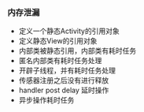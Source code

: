 ### 内存泄漏
- 定义一个静态Activity的引用对象
- 定义静态View的引用对象
- 内部类被静态引用，内部类有耗时任务
- 匿名内部类有耗时任务处理
- 开辟子线程，并有耗时任务处理
- 传感器注册之后没有进行释放
- handler post delay 延时操作
- 异步操作耗时任务
